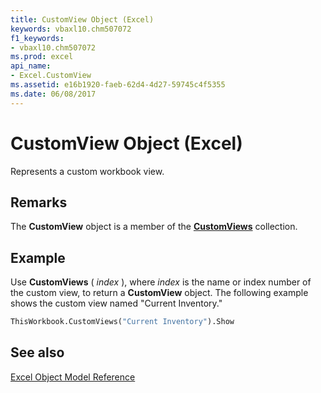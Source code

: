```yaml
---
title: CustomView Object (Excel)
keywords: vbaxl10.chm507072
f1_keywords:
- vbaxl10.chm507072
ms.prod: excel
api_name:
- Excel.CustomView
ms.assetid: e16b1920-faeb-62d4-4d27-59745c4f5355
ms.date: 06/08/2017
---
```



# CustomView Object (Excel)

Represents a custom workbook view.


## Remarks

 The **CustomView** object is a member of the **[CustomViews](Excel.CustomViews.md)** collection.


## Example

Use  **CustomViews** ( _index_ ), where _index_ is the name or index number of the custom view, to return a **CustomView** object. The following example shows the custom view named "Current Inventory."


```vb
ThisWorkbook.CustomViews("Current Inventory").Show
```


## See also


[Excel Object Model Reference](overview/Excel/object-model.md)


